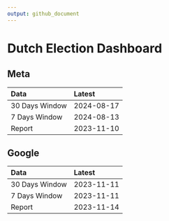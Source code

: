 ```yaml
---
output: github_document
---
```


# Dutch Election Dashboard



## Meta


|Data           |Latest     |
|:--------------|:----------|
|30 Days Window |2024-08-17 |
|7 Days Window  |2024-08-13 |
|Report         |2023-11-10 |

## Google


|Data           |Latest     |
|:--------------|:----------|
|30 Days Window |2023-11-11 |
|7 Days Window  |2023-11-11 |
|Report         |2023-11-14 |
